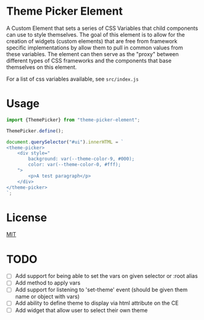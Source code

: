 #   Theme Picker Element

A Custom Element that sets a series of CSS Variables that child components can use to style themselves.  The goal of this element is to allow for the creation of widgets (custom elements) that are free from framework specific implementations by allow them to pull in common values from these variables. The element can then serve as the "proxy" between different types of CSS frameworks and the components that base themselves on this element. 

For a list of css variables available, see `src/index.js`

#   Usage

```javascript
import {ThemePicker} from "theme-picker-element";

ThemePicker.define();

document.querySelector("#ui").innerHTML = `
<theme-picker>
    <div style="
        background: var(--theme-color-9, #000);
        color: var(--theme-color-0, #fff);
    ">
        <p>A test paragraph</p>
    </div>
</theme-picker>
`;

```

# License

[MIT](LICENSE)


# TODO

- [ ] Add support for being able to set the vars on given selector or :root alias
- [ ] Add method to apply vars
- [ ] Add support for listening to 'set-theme' event (should be given them name or object with vars)
- [ ] Add ability to define theme to display via html attribute on the CE
- [ ] Add widget that allow user to select their own theme
